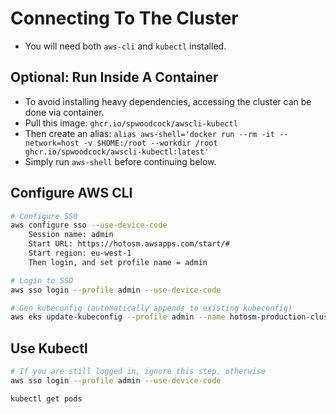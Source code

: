# Connecting To The Cluster

- You will need both `aws-cli` and `kubectl` installed.

## Optional: Run Inside A Container

- To avoid installing heavy dependencies, accessing the cluster can be 
  done via container.
- Pull this image:
  `ghcr.io/spwoodcock/awscli-kubectl`
- Then create an alias:
  `alias aws-shell='docker run --rm -it --network=host -v $HOME:/root --workdir /root ghcr.io/spwoodcock/awscli-kubectl:latest'`
- Simply run `aws-shell` before continuing below.

## Configure AWS CLI

```bash
# Configure SSO
aws configure sso --use-device-code
	Session name: admin
	Start URL: https://hotosm.awsapps.com/start/#
	Start region: eu-west-1
	Then login, and set profile name = admin

# Login to SSO
aws sso login --profile admin --use-device-code

# Gen kubeconfig (automatically appends to existing kubeconfig)
aws eks update-kubeconfig --profile admin --name hotosm-production-cluster --region us-east-1
```

## Use Kubectl

```bash
# If you are still logged in, ignore this step, otherwise
aws sso login --profile admin --use-device-code

kubectl get pods
```
